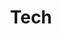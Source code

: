 ---
title: Tech
description: Talking about the day job
image:

# Badge style
style:
    background: "#2a9d8f"
    color: "#fff"
---